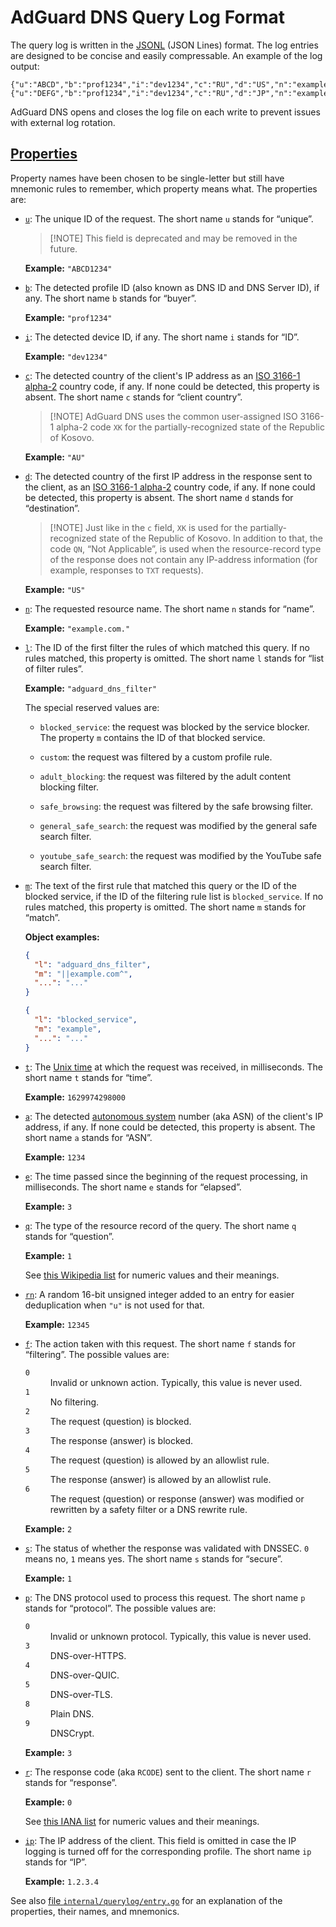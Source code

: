  #  AdGuard DNS Query Log Format

The query log is written in the [JSONL][jsonl] (JSON Lines) format.  The log
entries are designed to be concise and easily compressable.  An example of the
log output:

```jsonl
{"u":"ABCD","b":"prof1234","i":"dev1234","c":"RU","d":"US","n":"example.com.","l":"cdef5678","m":"||example.com^","t":1628590394000,"a":1234,"e":5,"q":1,"rn":1234,"f":2,"s":0,"p":8,"r":0}
{"u":"DEFG","b":"prof1234","i":"dev1234","c":"RU","d":"JP","n":"example.org.","l":"hijk9012","m":"||example.org^","t":1628590394100,"a":6789,"e":6,"q":1,"rn":56789,"f":2,"s":0,"p":8,"r":0}
```

AdGuard DNS opens and closes the log file on each write to prevent issues with
external log rotation.

[jsonl]: https://jsonlines.org/



##  <a href="#properties" id="properties" name="properties">Properties</a>

Property names have been chosen to be single-letter but still have mnemonic
rules to remember, which property means what.  The properties are:

 *  <a href="#properties-u" id="properties-u" name="properties-u">`u`</a>:
    The unique ID of the request.  The short name `u` stands for “unique”.

     >  [!NOTE]
     >  This field is deprecated and may be removed in the future.

    **Example:** `"ABCD1234"`

 *  <a href="#properties-b" id="properties-b" name="properties-b">`b`</a>:
    The detected profile ID (also known as DNS ID and DNS Server ID), if any.
    The short name `b` stands for “buyer”.

    **Example:** `"prof1234"`

 *  <a href="#properties-i" id="properties-i" name="properties-i">`i`</a>:
    The detected device ID, if any.  The short name `i` stands for “ID”.

    **Example:** `"dev1234"`

 *  <a href="#properties-c" id="properties-c" name="properties-c">`c`</a>:
    The detected country of the client's IP address as an [ISO 3166-1
    alpha-2][wiki-iso] country code, if any.  If none could be detected, this
    property is absent.  The short name `c` stands for “client country”.

     >  [!NOTE]
     >  AdGuard DNS uses the common user-assigned ISO 3166-1 alpha-2 code `XK`
     >  for the partially-recognized state of the Republic of Kosovo.

    **Example:** `"AU"`

 *  <a href="#properties-d" id="properties-d" name="properties-d">`d`</a>:
    The detected country of the first IP address in the response sent to the
    client, as an [ISO 3166-1 alpha-2][wiki-iso] country code, if any.  If none
    could be detected, this property is absent.  The short name `d` stands for
    “destination”.

     >  [!NOTE]
     >  Just like in the `c` field, `XK` is used for the partially-recognized
     >  state of the Republic of Kosovo.  In addition to that, the code `QN`,
     >  “Not Applicable”, is used when the resource-record type of the response
     >  does not contain any IP-address information (for example, responses to
     >  `TXT` requests).

    **Example:** `"US"`

 *  <a href="#properties-n" id="properties-n" name="properties-n">`n`</a>:
    The requested resource name.  The short name `n` stands for “name”.

    **Example:** `"example.com."`

 *  <a href="#properties-l" id="properties-l" name="properties-l">`l`</a>:
    The ID of the first filter the rules of which matched this query.  If no
    rules matched, this property is omitted.  The short name `l` stands for
    “list of filter rules”.

    **Example:** `"adguard_dns_filter"`

    The special reserved values are:

     *  `blocked_service`: the request was blocked by the service blocker.  The
        property `m` contains the ID of that blocked service.

     *  `custom`: the request was filtered by a custom profile rule.

     *  `adult_blocking`: the request was filtered by the adult content blocking
        filter.

     *  `safe_browsing`: the request was filtered by the safe browsing filter.

     *  `general_safe_search`: the request was modified by the general safe
        search filter.

     *  `youtube_safe_search`: the request was modified by the YouTube safe
        search filter.

 *  <a href="#properties-m" id="properties-m" name="properties-m">`m`</a>:
    The text of the first rule that matched this query or the ID of the blocked
    service, if the ID of the filtering rule list is `blocked_service`.  If no
    rules matched, this property is omitted.  The short name `m` stands for
    “match”.

    **Object examples:**

    ```json
    {
      "l": "adguard_dns_filter",
      "m": "||example.com^",
      "...": "..."
    }
    ```

    ```json
    {
      "l": "blocked_service",
      "m": "example",
      "...": "..."
    }
    ```

 *  <a href="#properties-t" id="properties-t" name="properties-t">`t`</a>:
    The [Unix time][wiki-unix] at which the request was received, in
    milliseconds.  The short name `t` stands for “time”.

    **Example:** `1629974298000`

 *  <a href="#properties-a" id="properties-a" name="properties-a">`a`</a>:
    The detected [autonomous system][wiki-asn] number (aka ASN) of the client's
    IP address, if any.  If none could be detected, this property is absent.
    The short name `a` stands for “ASN”.

    **Example:** `1234`

 *  <a href="#properties-e" id="properties-e" name="properties-e">`e`</a>:
    The time passed since the beginning of the request processing, in
    milliseconds.  The short name `e` stands for “elapsed”.

    **Example:** `3`

 *  <a href="#properties-q" id="properties-q" name="properties-q">`q`</a>:
    The type of the resource record of the query.  The short name `q` stands for
    “question”.

    **Example:** `1`

    See [this Wikipedia list][wiki-dnsrr] for numeric values and their meanings.

 *  <a href="#properties-rn" id="properties-rn" name="properties-rn">`rn`</a>:
    A random 16-bit unsigned integer added to an entry for easier deduplication
    when `"u"` is not used for that.

    **Example:** `12345`

 *  <a href="#properties-f" id="properties-f" name="properties-f">`f`</a>:
    The action taken with this request.  The short name `f` stands for
    “filtering”.  The possible values are:

    <dl>
        <dt>
            <code>0</code>
        </dt>
        <dd>
            Invalid or unknown action.  Typically, this value is never used.
        </dd>
        <dt>
            <code>1</code>
        </dt>
        <dd>
            No filtering.
        <dt>
            <code>2</code>
        </dt>
        <dd>
            The request (question) is blocked.
        </dd>
        <dt>
            <code>3</code>
        </dt>
        <dd>
            The response (answer) is blocked.
        </dd>
        <dt>
            <code>4</code>
        </dt>
        <dd>
            The request (question) is allowed by an allowlist rule.
        </dd>
        <dt>
            <code>5</code>
        </dt>
        <dd>
            The response (answer) is allowed by an allowlist rule.
        </dd>
        <dt>
            <code>6</code>
        </dt>
        <dd>
            The request (question) or response (answer) was modified or
            rewritten by a safety filter or a DNS rewrite rule.
        </dd>
    </dl>

    **Example:** `2`

 *  <a href="#properties-s" id="properties-s" name="properties-s">`s`</a>:
    The status of whether the response was validated with DNSSEC.  `0` means no,
    `1` means yes.  The short name `s` stands for “secure”.

    **Example:** `1`

 *  <a href="#properties-p" id="properties-p" name="properties-p">`p`</a>:
    The DNS protocol used to process this request.  The short name `p` stands
    for “protocol”.  The possible values are:

    <dl>
        <dt>
            <code>0</code>
        </dt>
        <dd>
            Invalid or unknown protocol.  Typically, this value is never used.
        </dd>
        <dt>
            <code>3</code>
        </dt>
        <dd>
            DNS-over-HTTPS.
        </dd>
        <dt>
            <code>4</code>
        </dt>
        <dd>
            DNS-over-QUIC.
        </dd>
        <dt>
            <code>5</code>
        </dt>
        <dd>
            DNS-over-TLS.
        </dd>
        <dt>
            <code>8</code>
        </dt>
        <dd>
            Plain DNS.
        </dd>
        <dt>
            <code>9</code>
        </dt>
        <dd>
            DNSCrypt.
        </dd>
    </dl>

    **Example:** `3`

 *  <a href="#properties-r" id="properties-r" name="properties-r">`r`</a>:
    The response code (aka `RCODE`) sent to the client.  The short name `r`
    stands for “response”.

    **Example:** `0`

    See [this IANA list][iana-rcode] for numeric values and their meanings.

 *  <a href="#properties-ip" id="properties-ip" name="properties-ip">`ip`</a>:
    The IP address of the client.  This field is omitted in case the IP logging
    is turned off for the corresponding profile.  The short name `ip` stands for
    “IP”.

    **Example:** `1.2.3.4`

See also [file `internal/querylog/entry.go`][file-entry.go] for an explanation
of the properties, their names, and mnemonics.

[file-entry.go]: ../internal/querylog/entry.go
[iana-rcode]:    https://www.iana.org/assignments/dns-parameters/dns-parameters.xhtml#dns-parameters-6
[wiki-asn]:      https://en.wikipedia.org/wiki/Autonomous_system_(Internet)
[wiki-dnsrr]:    https://en.wikipedia.org/wiki/List_of_DNS_record_types
[wiki-iso]:      https://en.wikipedia.org/wiki/ISO_3166-1_alpha-2
[wiki-unix]:     https://en.wikipedia.org/wiki/Unix_time
